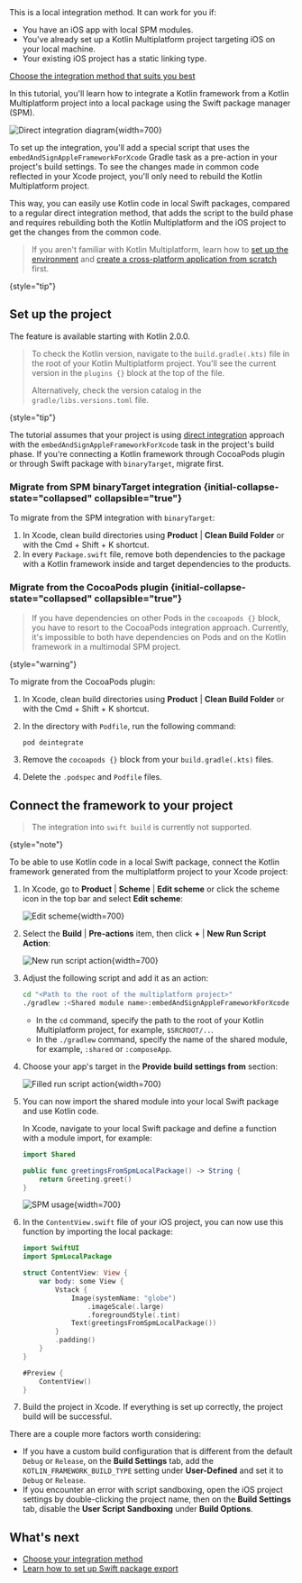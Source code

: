 [//]: # (title: Using Kotlin from local Swift packages)

<tldr>
   This is a local integration method. It can work for you if:<br/>

   * You have an iOS app with local SPM modules.
   * You've already set up a Kotlin Multiplatform project targeting iOS on your local machine.
   * Your existing iOS project has a static linking type.<br/>

   [Choose the integration method that suits you best](multiplatform-ios-integration-overview.md)
</tldr>

In this tutorial, you'll learn how to integrate a Kotlin framework from a Kotlin Multiplatform project into a local
package using the Swift package manager (SPM).

![Direct integration diagram](direct-integration-scheme.svg){width=700}

To set up the integration, you'll add a special script that uses the `embedAndSignAppleFrameworkForXcode` Gradle task
as a pre-action in your project's build settings. To see the changes made in common code reflected in your Xcode project,
you'll only need to rebuild the Kotlin Multiplatform project.

This way, you can easily use Kotlin code in local Swift packages, compared to a regular direct integration method,
that adds the script to the build phase and requires rebuilding both the Kotlin Multiplatform and the iOS project to get
the changes from the common code.

> If you aren't familiar with Kotlin Multiplatform, learn how to [set up the environment](https://www.jetbrains.com/help/kotlin-multiplatform-dev/multiplatform-setup.html)
> and [create a cross-platform application from scratch](https://www.jetbrains.com/help/kotlin-multiplatform-dev/multiplatform-create-first-app.html) first.
>
{style="tip"}

## Set up the project

The feature is available starting with Kotlin 2.0.0.

> To check the Kotlin version, navigate to the `build.gradle(.kts)` file in the root of your Kotlin Multiplatform project.
> You'll see the current version in the `plugins {}` block at the top of the file.
> 
> Alternatively, check the version catalog in the `gradle/libs.versions.toml` file.
> 
{style="tip"}

The tutorial assumes that your project is using [direct integration](multiplatform-direct-integration.md)
approach with the `embedAndSignAppleFrameworkForXcode` task in the project's build phase. If you're connecting a Kotlin
framework through CocoaPods plugin or through Swift package with `binaryTarget`, migrate first.

### Migrate from SPM binaryTarget integration {initial-collapse-state="collapsed" collapsible="true"}

To migrate from the SPM integration with `binaryTarget`:

1. In Xcode, clean build directories using **Product** | **Clean Build Folder** or with the
   <shortcut>Cmd + Shift + K</shortcut> shortcut.
2. In every `Package.swift` file, remove both dependencies to the package with a Kotlin framework inside and target
   dependencies to the products.

### Migrate from the CocoaPods plugin {initial-collapse-state="collapsed" collapsible="true"}

> If you have dependencies on other Pods in the `cocoapods {}` block, you have to resort to the CocoaPods integration approach.
> Currently, it's impossible to both have dependencies on Pods and on the Kotlin framework in a multimodal SPM project. 
>
{style="warning"}

To migrate from the CocoaPods plugin:

1. In Xcode, clean build directories using **Product** | **Clean Build Folder** or with the
   <shortcut>Cmd + Shift + K</shortcut> shortcut.
2. In the directory with `Podfile`, run the following command:

    ```none
   pod deintegrate
   ```

3. Remove the `cocoapods {}` block from your `build.gradle(.kts)` files.
4. Delete the `.podspec` and `Podfile` files.

## Connect the framework to your project

> The integration into `swift build` is currently not supported.
>
{style="note"}

To be able to use Kotlin code in a local Swift package, connect the Kotlin framework generated from the multiplatform
project to your Xcode project:

1. In Xcode, go to **Product** | **Scheme** | **Edit scheme** or click the scheme icon in the top bar and select **Edit scheme**:

   ![Edit scheme](xcode-edit-schemes.png){width=700}

2. Select the **Build** | **Pre-actions** item, then click **+** | **New Run Script Action**:

   ![New run script action](xcode-new-run-script-action.png){width=700}

3. Adjust the following script and add it as an action:

   ```bash
   cd "<Path to the root of the multiplatform project>"
   ./gradlew :<Shared module name>:embedAndSignAppleFrameworkForXcode 
   ```

   * In the `cd` command, specify the path to the root of your Kotlin Multiplatform project, for example, `$SRCROOT/..`.
   * In the `./gradlew` command, specify the name of the shared module, for example, `:shared` or `:composeApp`.
  
4. Choose your app's target in the **Provide build settings from** section:

   ![Filled run script action](xcode-filled-run-script-action.png){width=700}

5. You can now import the shared module into your local Swift package and use Kotlin code.

   In Xcode, navigate to your local Swift package and define a function with a module import, for example:

   ```Swift
   import Shared
   
   public func greetingsFromSpmLocalPackage() -> String {
       return Greeting.greet()
   }
   ```

   ![SPM usage](xcode-spm-usage.png){width=700}

6. In the `ContentView.swift` file of your iOS project, you can now use this function by importing the local package:

   ```Swift
   import SwiftUI
   import SpmLocalPackage
   
   struct ContentView: View {
       var body: some View {
           Vstack {
               Image(systemName: "globe")
                   .imageScale(.large)
                   .foregroundStyle(.tint)
               Text(greetingsFromSpmLocalPackage())
           }
           .padding()
       }
   }
   
   #Preview {
       ContentView()
   }
   ```
   
7. Build the project in Xcode. If everything is set up correctly, the project build will be successful.
   
There are a couple more factors worth considering: 

* If you have a custom build configuration that is different from the default `Debug` or `Release`, on the **Build Settings**
  tab, add the `KOTLIN_FRAMEWORK_BUILD_TYPE` setting under **User-Defined** and set it to `Debug` or `Release`.
* If you encounter an error with script sandboxing, open the iOS project settings by double-clicking the project name,
  then on the **Build Settings** tab, disable the **User Script Sandboxing** under **Build Options**.

## What's next

* [Choose your integration method](multiplatform-ios-integration-overview.md)
* [Learn how to set up Swift package export](multiplatform-spm-export.md)
